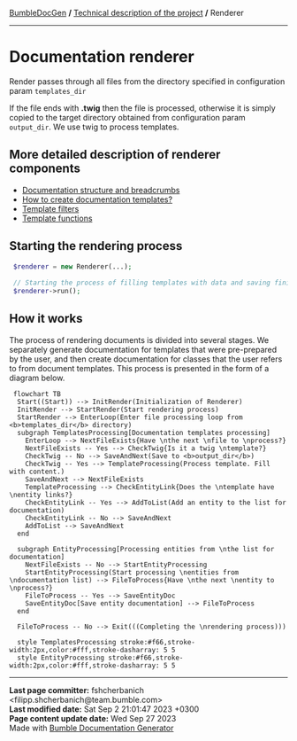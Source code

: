 <embed> <a href="/docs/README.md">BumbleDocGen</a> <b>/</b> <a href="/docs/tech/readme.md">Technical description of the project</a> <b>/</b> Renderer<hr> </embed>

<embed> <h1>Documentation renderer</h1> </embed>

Render passes through all files from the directory specified in configuration param `templates_dir`

If the file ends with **.twig** then the file is processed, otherwise it is simply copied
to the target directory obtained from configuration param `output_dir`.
We use twig to process templates.

<embed> <h2>More detailed description of renderer components</h2> </embed>

<embed> <ul><li><div><a href='/docs/tech/3.renderer/breadcrumbs.md'>Documentation structure and breadcrumbs</a></div></li><li><div><a href='/docs/tech/3.renderer/templates.md'>How to create documentation templates?</a></div></li><li><div><a href='/docs/tech/3.renderer/twigCustomFilters.md'>Template filters</a></div></li><li><div><a href='/docs/tech/3.renderer/twigCustomFunctions.md'>Template functions</a></div></li></ul> </embed>

<embed> <h2>Starting the rendering process</h2> </embed>

```php
 $renderer = new Renderer(...);
 
 // Starting the process of filling templates with data and saving finished documents
 $renderer->run();
```


<embed> <h2>How it works</h2> </embed>

The process of rendering documents is divided into several stages. We separately generate documentation for templates that were pre-prepared by the user,
and then create documentation for classes that the user refers to from document templates.
This process is presented in the form of a diagram below.

```mermaid
 flowchart TB
  Start((Start)) --> InitRender(Initialization of Renderer)
  InitRender --> StartRender(Start rendering process)
  StartRender --> EnterLoop(Enter file processing loop from <b>templates_dir</b> directory)
  subgraph TemplatesProcessing[Documentation templates processing]
    EnterLoop --> NextFileExists{Have \nthe next \nfile to \nprocess?}
    NextFileExists -- Yes --> CheckTwig{Is it a twig \ntemplate?}
    CheckTwig -- No --> SaveAndNext(Save to <b>output_dir</b>)
    CheckTwig -- Yes --> TemplateProcessing(Process template. Fill with content.)
    SaveAndNext --> NextFileExists
    TemplateProcessing --> CheckEntityLink{Does the \ntemplate have \nentity links?}
    CheckEntityLink -- Yes --> AddToList(Add an entity to the list for documentation)
    CheckEntityLink -- No --> SaveAndNext
    AddToList --> SaveAndNext
  end

  subgraph EntityProcessing[Processing entities from \nthe list for documentation]
    NextFileExists -- No --> StartEntityProcessing
    StartEntityProcessing(Start processing \nentities from \ndocumentation list) --> FileToProcess{Have \nthe next \nentity to \nprocess?}
    FileToProcess -- Yes --> SaveEntityDoc
    SaveEntityDoc[Save entity documentation] --> FileToProcess
  end

  FileToProcess -- No --> Exit(((Completing the \nrendering process)))

  style TemplatesProcessing stroke:#f66,stroke-width:2px,color:#fff,stroke-dasharray: 5 5
  style EntityProcessing stroke:#f66,stroke-width:2px,color:#fff,stroke-dasharray: 5 5
```

<div id='page_committer_info'>
<hr>
<b>Last page committer:</b> fshcherbanich &lt;filipp.shcherbanich@team.bumble.com&gt;<br><b>Last modified date:</b>   Sat Sep 2 21:01:47 2023 +0300<br><b>Page content update date:</b> Wed Sep 27 2023<br>Made with <a href='https://github.com/bumble-tech/bumble-doc-gen/blob/master/docs/README.md'>Bumble Documentation Generator</a></div>